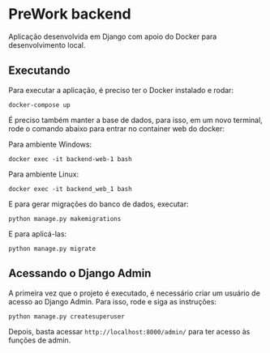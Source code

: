 # PreWork backend

Aplicação desenvolvida em Django com apoio do Docker para desenvolvimento local.

## Executando

Para executar a aplicação, é preciso ter o Docker instalado e rodar:

`` docker-compose up ``

É preciso também manter a base de dados, para isso, em um novo terminal, rode o comando abaixo para entrar no container web do docker:

Para ambiente Windows:

`` docker exec -it backend-web-1 bash ``

Para ambiente Linux:

`` docker exec -it backend_web_1 bash ``

E para gerar migrações do banco de dados, executar:

`` python manage.py makemigrations ``

E para aplicá-las:

`` python manage.py migrate ``

## Acessando o Django Admin

A primeira vez que o projeto é executado, é necessário criar um usuário de acesso ao Django Admin. Para isso, rode e siga as instruções:

`` python manage.py createsuperuser ``

Depois, basta acessar `http://localhost:8000/admin/` para ter acesso às funções de admin.
